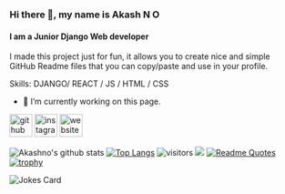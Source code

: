 ### Hi there 👋, my name is Akash N O
#### I am a Junior Django Web developer
I made this project just for fun, it allows you to create nice and simple GitHub Readme files that you can copy/paste and use in your profile.

Skills: DJANGO/ REACT / JS / HTML / CSS

- 🔭 I’m currently working on this page. 


[<img src='https://cdn.jsdelivr.net/npm/simple-icons@3.0.1/icons/github.svg' alt='github' height='40'>](https://github.com/Akashno)  [<img src='https://cdn.jsdelivr.net/npm/simple-icons@3.0.1/icons/instagram.svg' alt='instagram' height='40'>](https://www.instagram.com/n.o.akash/)  [<img src='https://cdn.jsdelivr.net/npm/simple-icons@3.0.1/icons/icloud.svg' alt='website' height='40'>](nocodes.herokuapp.com)  



<!--
**Akashno/Akashno** is a ✨ _special_ ✨ repository because its `README.md` (this file) appears on your GitHub profile.

Here are some ideas to get you started:

- 🔭 I’m currently working on ...
- 🌱 I’m currently learning ...
- 👯 I’m looking to collaborate on ...
- 🤔 I’m looking for help with ...
- 💬 Ask me about ...
- 📫 How to reach me: ...
- 😄 Pronouns: ...
- ⚡ Fun fact: ...
-->

![Akashno's github stats](https://github-readme-stats.vercel.app/api?username=Akashno)
[![Top Langs](https://github-readme-stats.vercel.app/api/top-langs/?username=anuraghazra)](https://github.com/anuraghazra/github-readme-stats)
![visitors](https://visitor-badge.glitch.me/badge?page_id=page.id)
![](https://gitwar.herokuapp.com/badge?username=Akashno)
[![Readme Quotes](https://quotes-github-readme.vercel.app/api?type=horizontal)](https://github.com/piyushsuthar/github-readme-quotes)
[![trophy](https://github-profile-trophy.vercel.app/?username=Akashno&theme=onedark)](https://github.com/Akashno/github-profile-trophy)
<!-- Markdown -->
![Jokes Card](https://readme-jokes.vercel.app/api)
